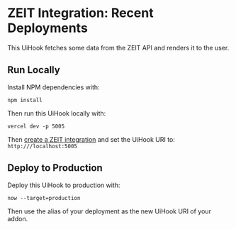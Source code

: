 # ZEIT Integration: Recent Deployments

This UiHook fetches some data from the ZEIT API and renders it to the user.

## Run Locally

Install NPM dependencies with:

```
npm install
```

Then run this UiHook locally with:

```
vercel dev -p 5005
```

Then [create a ZEIT integration](https://zeit.co/docs/integrations) and set the UiHook URI to: `http:///localhost:5005`

## Deploy to Production

Deploy this UiHook to production with:

```
now --target=production
```

Then use the alias of your deployment as the new UiHook URI of your addon.
